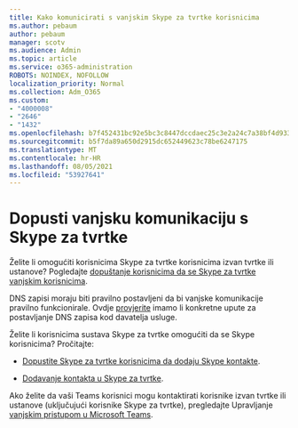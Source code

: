 ```yaml
---
title: Kako komunicirati s vanjskim Skype za tvrtke korisnicima
ms.author: pebaum
author: pebaum
manager: scotv
ms.audience: Admin
ms.topic: article
ms.service: o365-administration
ROBOTS: NOINDEX, NOFOLLOW
localization_priority: Normal
ms.collection: Adm_O365
ms.custom:
- "4000008"
- "2646"
- "1432"
ms.openlocfilehash: b7f452431bc92e5bc3c8447dccdaec25c3e2a24c7a38bf4d933d3f125e4d2d35
ms.sourcegitcommit: b5f7da89a650d2915dc652449623c78be6247175
ms.translationtype: MT
ms.contentlocale: hr-HR
ms.lasthandoff: 08/05/2021
ms.locfileid: "53927641"
---
```

# <a name="allow-external-communications-with-skype-for-business"></a>Dopusti vanjsku komunikaciju s Skype za tvrtke 

Želite li omogućiti korisnicima Skype za tvrtke korisnicima izvan tvrtke ili ustanove? Pogledajte [dopuštanje korisnicima da se Skype za tvrtke vanjskim korisnicima](https://docs.microsoft.com/skypeforbusiness/set-up-skype-for-business-online/allow-users-to-contact-external-skype-for-business-users).

DNS zapisi moraju biti pravilno postavljeni da bi vanjske komunikacije pravilno funkcionirale. Ovdje [provjerite](https://docs.microsoft.com/microsoft-365/admin/get-help-with-domains/set-up-your-domain-host-specific-instructions) imamo li konkretne upute za postavljanje DNS zapisa kod davatelja usluge. 

Želite li korisnicima sustava Skype za tvrtke omogućiti da se Skype korisnicima? Pročitajte:

- [Dopustite Skype za tvrtke korisnicima da dodaju Skype kontakte](https://docs.microsoft.com/skypeforbusiness/set-up-skype-for-business-online/let-skype-for-business-users-add-skype-contacts). 

- [Dodavanje kontakta u Skype za tvrtke](https://support.office.com/article/add-a-contact-in-skype-for-business-89338023-2adf-4f5c-90b6-f8b6f72fadd1).


Ako želite da vaši Teams korisnici mogu kontaktirati korisnike izvan tvrtke ili ustanove (uključujući korisnike Skype za tvrtke), pregledajte Upravljanje [vanjskim pristupom u Microsoft Teams](https://docs.microsoft.com/microsoftteams/let-your-teams-users-communicate-with-other-people). 